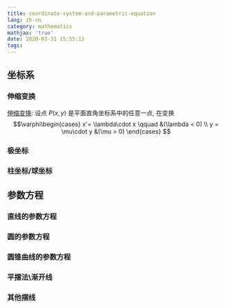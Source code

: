 ```yaml
---
title: coordinate-system-and-parametric-equation
lang: zh-cn
category: mathematics
mathjax: 'true'
date: 2020-03-31 15:55:11
tags:
---
```


## 坐标系

### 伸缩变换

<u>伸缩变换</u>: 设点 $P(x, y)$ 是平面直角坐标系中的任意一点, 在变换
$$\varphi\begin{cases}
    x'= \lambda\cdot x \qquad &(\lambda < 0) \\
    y = \mu\cdot y &(\mu > 0)
\end{cases}
$$


### 极坐标

### 柱坐标/球坐标

## 参数方程

### 直线的参数方程

### 圆的参数方程

### 圆锥曲线的参数方程

### 平摆法\渐开线

### 其他摆线

